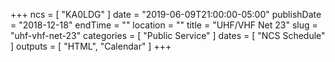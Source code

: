 +++
ncs = [ "KA0LDG" ]
date = "2019-06-09T21:00:00-05:00"
publishDate = "2018-12-18"
endTime = ""
location = ""
title = "UHF/VHF Net 23"
slug = "uhf-vhf-net-23"
categories = [ "Public Service" ]
dates = [ "NCS Schedule" ]
outputs = [ "HTML", "Calendar" ]
+++
